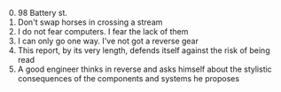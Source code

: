 0. 98 Battery st.
1. Don't swap horses in crossing a stream
3. I do not fear computers. I fear the lack of them
4. I can only go one way. I've not got a reverse gear
2. This report, by its very length, defends itself against the risk of being read
5. A good engineer thinks in reverse and asks himself about the stylistic consequences of the components and systems he proposes
